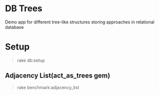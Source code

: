 # DB Trees

Demo app for different tree-like structures storing approaches in relational database 
# Setup
> rake db:setup

## Adjacency List(act_as_trees gem)
> rake benchmark:adjacency_list

